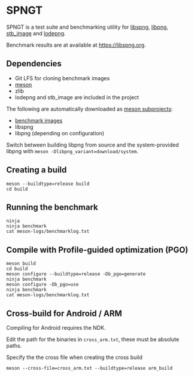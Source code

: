 # SPNGT

SPNGT is a test suite and benchmarking utility for [libspng](https://libspng.org),
[libpng](http://www.libpng.org/pub/png/libpng.html),
[stb_image](https://github.com/nothings/stb/blob/master/stb_image.h) and
[lodepng](https://github.com/lvandeve/lodepng).

Benchmark results are at available at https://libspng.org.

## Dependencies

* Git LFS  for cloning benchmark images
* [meson](https://mesonbuild.com)
* zlib
* lodepng and stb_image are included in the project

The following are automatically downloaded as [meson subprojects](https://mesonbuild.com/Wrap-dependency-system-manual.html):
* [benchmark images](https://gitlab.com/randy408/benchmark_images/)
* libspng
* libpng (depending on configuration)

Switch between building libpng from source and the system-provided libpng with `meson -Dlibpng_variant=download/system`.

## Creating a build

```
meson --buildtype=release build
cd build
```

## Running the benchmark

```
ninja
ninja benchmark
cat meson-logs/benchmarklog.txt
```

## Compile with Profile-guided optimization (PGO)

```
meson build
cd build
meson configure --buildtype=release -Db_pgo=generate
ninja benchmark
meson configure -Db_pgo=use
ninja benchmark
cat meson-logs/benchmarklog.txt
```

## Cross-build for Android / ARM

Compiling for Android requires the NDK.

Edit the path for the binaries in `cross_arm.txt`, these must be absolute paths.

Specify the the cross file when creating the cross build

```
meson --cross-file=cross_arm.txt --buildtype=release arm_build
```
